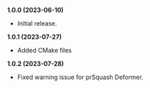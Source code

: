 **1.0.0 (2023-06-10)**
* Initial release.

**1.0.1 (2023-07-27)**
* Added CMake files

**1.0.2 (2023-07-28)**
* Fixed warning issue for prSquash Deformer.